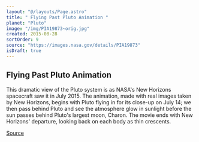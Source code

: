 ```yaml
---
layout: "@/layouts/Page.astro"
title: " Flying Past Pluto Animation "
planet: "Pluto"
image: "/img/PIA19873~orig.jpg"
created: 2015-08-28
sortOrder: 9
source: "https://images.nasa.gov/details/PIA19873"
isDraft: true
---
```


## Flying Past Pluto Animation

This dramatic view of the Pluto system is as NASA's New Horizons spacecraft saw it in July 2015. The animation, made with real images taken by New Horizons, begins with Pluto flying in for its close-up on July 14; we then pass behind Pluto and see the atmosphere glow in sunlight before the sun passes behind Pluto's largest moon, Charon. The movie ends with New Horizons' departure, looking back on each body as thin crescents.

[Source](https://images.nasa.gov/details/PIA19873)
